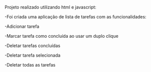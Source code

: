Projeto realizado utilizando html e javascript:

-Foi criada uma aplicação de lista de tarefas com as funcionalidades:

-Adicionar tarefa

-Marcar tarefa como concluída ao usar um duplo clique

-Deletar tarefas concluídas

-Deletar tarefa selecionada

-Deletar todas as tarefas
